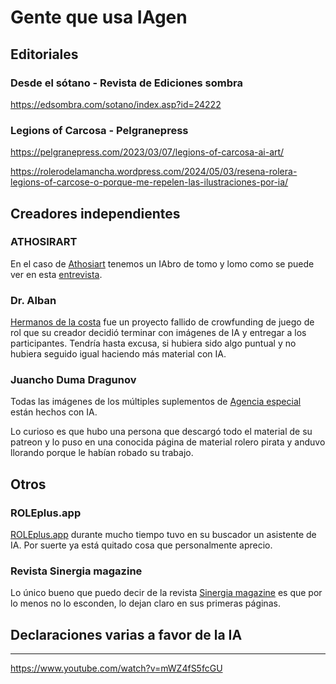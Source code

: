 # Gente que usa IAgen

## Editoriales

### Desde el sótano - Revista de Ediciones sombra

https://edsombra.com/sotano/index.asp?id=24222

### Legions of Carcosa - Pelgranepress

https://pelgranepress.com/2023/03/07/legions-of-carcosa-ai-art/

https://rolerodelamancha.wordpress.com/2024/05/03/resena-rolera-legions-of-carcose-o-porque-me-repelen-las-ilustraciones-por-ia/

## Creadores independientes

### ATHOSIRART

En el caso de [Athosiart](https://www.patreon.com/ATHOSIRART) tenemos un IAbro de tomo y lomo como se puede ver en esta [entrevista](https://www.youtube.com/watch?v=K7tDeTHG3Cw).

### Dr. Alban

[Hermanos de la costa](http://www.sinergiaderol.com/juegosgratuitos/j-hermanosdelacosta.html) fue un proyecto fallido de crowfunding de juego de rol que su creador decidió terminar con imágenes de IA y entregar a los participantes. Tendría hasta excusa, si hubiera sido algo puntual y no hubiera seguido igual haciendo más material con IA.

### Juancho Duma Dragunov

Todas las imágenes de los múltiples suplementos de [Agencia especial](https://htpublishers.es/agencia-especial/) están hechos con IA. 

Lo curioso es que hubo una persona que descargó todo el material de su patreon y lo puso en una conocida página de material rolero pirata y anduvo llorando porque le habían robado su trabajo.

## Otros

### ROLEplus.app

[ROLEplus.app](https://roleplus.app/) durante mucho tiempo tuvo en su buscador un asistente de IA. Por suerte ya está quitado cosa que personalmente aprecio.

### Revista Sinergia magazine

Lo único bueno que puedo decir de la revista [Sinergia magazine](http://www.sinergiaderol.com/revistasfanzines/sinergiamagazine.html) es que por lo menos no lo esconden, lo dejan claro en sus primeras páginas.

## Declaraciones varias a favor de la IA




---

https://www.youtube.com/watch?v=mWZ4fS5fcGU